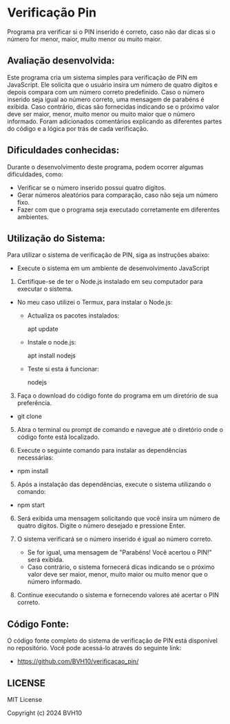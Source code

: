 # Verificação Pin
Programa pra verificar si o PIN inserido é correto, caso não dar dicas si o número for menor, maior, muito menor ou muito maior.

## Avaliação desenvolvida:
Este programa cria um sistema simples para verificação de PIN em JavaScript. Ele solicita que o usuário insira um número de quatro dígitos e depois compara com um número correto predefinido. Caso o número inserido seja igual ao número correto, uma mensagem de parabéns é exibida. Caso contrário, dicas são fornecidas indicando se o próximo valor deve ser maior, menor, muito menor ou muito maior que o número informado. Foram adicionados comentários explicando as diferentes partes do código e a lógica por trás de cada verificação.


## Dificuldades conhecidas:
Durante o desenvolvimento deste programa, podem ocorrer algumas dificuldades, como:
- Verificar se o número inserido possui quatro dígitos.
- Gerar números aleatórios para comparação, caso não seja um número fixo.
- Fazer com que o programa seja executado corretamente em diferentes ambientes.

## Utilização do Sistema:

Para utilizar o sistema de verificação de PIN, siga as instruções abaixo:

 - Execute o sistema em um ambiente de desenvolvimento JavaScript

1. Certifique-se de ter o Node.js instalado em seu computador para executar o sistema.

 - No meu caso utilizei o Termux, para instalar o Node.js:
  
    - Actualiza os pacotes instalados:
      
       apt update
    - Instale o node.js:
      
       apt install nodejs
    - Teste si esta á funcionar:
      
       nodejs

3. Faça o download do código fonte do programa em um diretório de sua preferência.
 - git clone 

5. Abra o terminal ou prompt de comando e navegue até o diretório onde o código fonte está localizado.

6. Execute o seguinte comando para instalar as dependências necessárias:

  - npm install

5. Após a instalação das dependências, execute o sistema utilizando o comando:

  - npm start

6. Será exibida uma mensagem solicitando que você insira um número de quatro dígitos. Digite o número desejado e pressione Enter.

7. O sistema verificará se o número inserido é igual ao número correto.
   - Se for igual, uma mensagem de "Parabéns! Você acertou o PIN!" será exibida.
   - Caso contrário, o sistema fornecerá dicas indicando se o próximo valor deve ser maior, menor, muito maior ou muito menor que o número informado.

8. Continue executando o sistema e fornecendo valores até acertar o PIN correto.

## Código Fonte:

O código fonte completo do sistema de verificação de PIN está disponível no repositório.
Você pode acessá-lo através do seguinte link:
 - https://github.com/BVH10/verificacao_pin/

## LICENSE
MIT License

Copyright (c) 2024 BVH10
